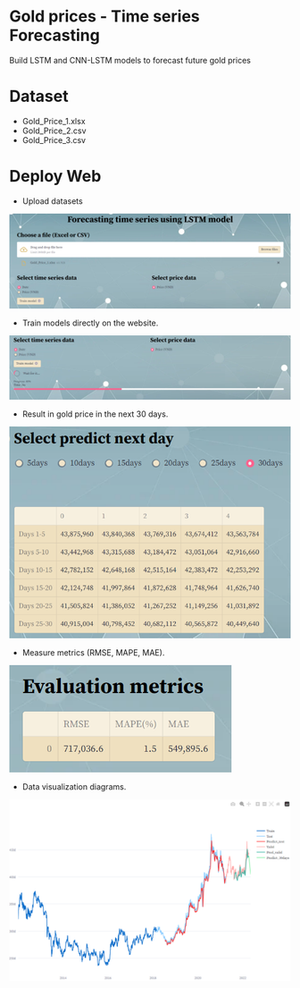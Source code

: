 # Gold prices - Time series Forecasting
Build LSTM and CNN-LSTM models to forecast future gold prices

# Dataset
- Gold_Price_1.xlsx
- Gold_Price_2.csv
- Gold_Price_3.csv

# Deploy Web
- Upload datasets

![upload_dataset](https://raw.githubusercontent.com/PhamLeTruong/Gold-Price-Forecast/main/upload_dataset.png)

- Train models directly on the website.

![train_model](https://raw.githubusercontent.com/PhamLeTruong/Gold-Price-Forecast/main/train_model.png)

- Result in gold price in the next 30 days.

![predict_30days](https://raw.githubusercontent.com/PhamLeTruong/Gold-Price-Forecast/main/predict_30days.png)

- Measure metrics (RMSE, MAPE, MAE).

![eval_metrics](https://raw.githubusercontent.com/PhamLeTruong/Gold-Price-Forecast/main/eval_metrics.png)

- Data visualization diagrams.

![visualize](https://raw.githubusercontent.com/PhamLeTruong/Gold-Price-Forecast/main/visualize.png)


